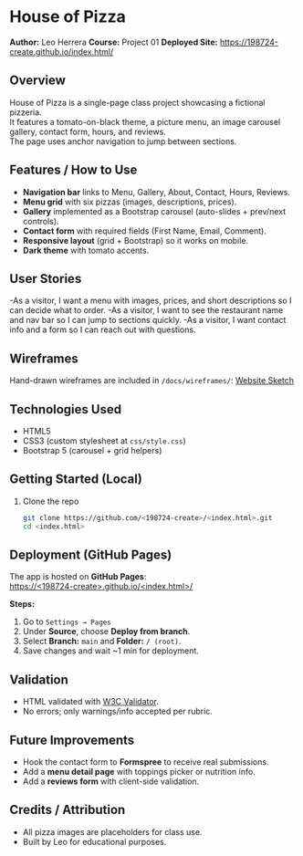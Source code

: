 # House of Pizza

**Author:** Leo Herrera 
**Course:** Project 01
**Deployed Site:** https://198724-create.github.io/index.html/

## Overview
House of Pizza is a single-page class project showcasing a fictional pizzeria.  
It features a tomato-on-black theme, a picture menu, an image carousel gallery, contact form, hours, and reviews.  
The page uses anchor navigation to jump between sections.

## Features / How to Use
- **Navigation bar** links to Menu, Gallery, About, Contact, Hours, Reviews.
- **Menu grid** with six pizzas (images, descriptions, prices).
- **Gallery** implemented as a Bootstrap carousel (auto-slides + prev/next controls).
- **Contact form** with required fields (First Name, Email, Comment).  
- **Responsive layout** (grid + Bootstrap) so it works on mobile.
- **Dark theme** with tomato accents.

## User Stories
-As a visitor, I want a menu with images, prices, and short descriptions so I can decide what to order.
-As a visitor, I want to see the restaurant name and nav bar so I can jump to sections quickly.
-As a visitor, I want contact info and a form so I can reach out with questions.

## Wireframes
Hand-drawn wireframes are included in `/docs/wireframes/`:
[Website Sketch](docs/wireframes/leo.jpeg)

## Technologies Used
- HTML5
- CSS3 (custom stylesheet at `css/style.css`)
- Bootstrap 5 (carousel + grid helpers)

## Getting Started (Local)
1. Clone the repo  
   ```bash
   git clone https://github.com/<198724-create>/<index.html>.git
   cd <index.html>

## Deployment (GitHub Pages)

The app is hosted on **GitHub Pages**:  
[https://<198724-create>.github.io/<index.html>/](https://<198724-create>.github.io/<index.html>/)

**Steps:**
1. Go to `Settings → Pages`
2. Under **Source**, choose **Deploy from branch**.
3. Select **Branch:** `main` and **Folder:** `/ (root)`.
4. Save changes and wait ~1 min for deployment.

## Validation

- HTML validated with [W3C Validator](https://validator.w3.org/).
- No errors; only warnings/info accepted per rubric.

## Future Improvements
- Hook the contact form to **Formspree** to receive real submissions.
- Add a **menu detail page** with toppings picker or nutrition info.
- Add a **reviews form** with client-side validation.

## Credits / Attribution

- All pizza images are placeholders for class use.
- Built by Leo for educational purposes.


[docs/wireframes/leo.jpeg]: docs/wireframes/leo.jpeg